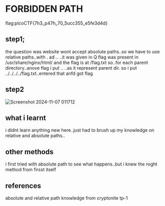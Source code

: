 # FORBIDDEN PATH
flag:picoCTF{7h3_p47h_70_5ucc355_e5fe3d4d}
## step1;
the question was website wont accept absolute paths..so we have to use relative paths..with . ad .. ..it was given in Q flag was present in  /usr/share/nginx/html/ and the flag is at /flag.txt 
so..for each parent directory..anove flag i put .. ..as it represent parent dir.
so i put ../../../../flag.txt..entered that anfd got flag
## step2
![Screenshot 2024-11-07 011712](https://github.com/user-attachments/assets/14c4cb0c-72c0-4118-99bf-81c341db62cb)
## what i learnt
i didnt learn anything new here..just had to brush up my knowledge on relative and absolute paths..
## other methods
i first tried with absolute path to see what happens..but i knew the roght method from firsst itself
## references
absolute and relative path knowledge from cryptonite tp-1
